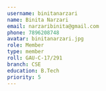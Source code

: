 ```yaml
---
username: binitanarzari
name: Binita Narzari
email: narzaribinita@gmail.com
phone: 7896208748
avatar: binitanarzari.jpg
role: Member
type: member
roll: GAU-C-17/291
branch: CSE
education: B.Tech
priority: 5
---
```

